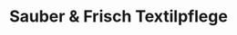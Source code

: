 ---
title: "Sauber & Frisch Textilpflege"
url: /magdeburg/sauber-und-frisch-textilpflege/
shop: Wäscherei
---